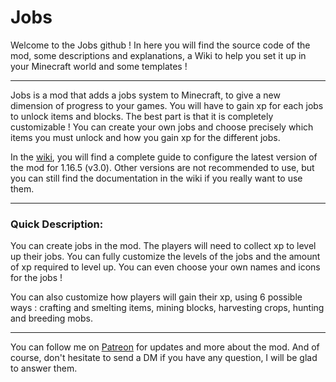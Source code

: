 # Jobs
Welcome to the Jobs github ! In here you will find the source code of the mod, some descriptions and explanations, a Wiki to help you set it up in your Minecraft world and some templates !
***
Jobs is a mod that adds a jobs system to Minecraft, to give a new dimension of progress to your games. You will have to gain xp for each jobs to unlock items and blocks. The best part is that it is completely customizable ! You can create your own jobs and choose precisely which items you must unlock and how you gain xp for the different jobs.

In the [wiki](https://github.com/PolarFox27/JobsMod/wiki), you will find a complete guide to configure the latest version of the mod for 1.16.5 (v3.0). Other versions are not recommended to use, but you can still find the documentation in the wiki if you really want to use them.
***
### Quick Description:
You can create jobs in the mod. The players will need to collect xp to level up their jobs. You can fully customize the levels of the jobs and the amount of xp required to level up. You can even choose your own names and icons for the jobs !

You can also customize how players will gain their xp, using 6 possible ways : crafting and smelting items, mining blocks, harvesting crops, hunting and breeding mobs.
***
You can follow me on [Patreon](patreon.com/user?u=60125437) for updates and more about the mod. And of course, don't hesitate to send a DM if you have any question, I will be glad to answer them.

